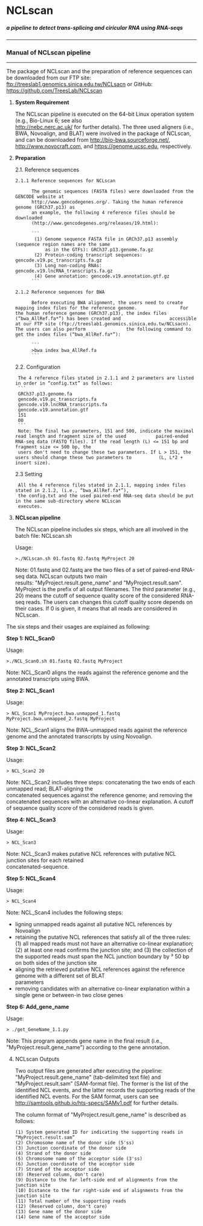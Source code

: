 NCLscan
=======
##### a pipeline to detect trans-splicing and ciricular RNA using RNA-seqs
--------------
### Manual of NCLscan pipeline
--------------
The package of NCLscan and the preparation of reference sequences can be downloaded from our FTP site: ftp://treeslab1.genomics.sinica.edu.tw/NCLsacn or GitHub: https://github.com/TreesLab/NCLscan


1. **System Requirement**
  
   The NCLscan pipeline is executed on the 64-bit Linux operation system (e.g., Bio-Linux 6; see also   
   http://nebc.nerc.ac.uk/ for further details). The three used aligners (i.e., BWA, Novoalign, and BLAT)
   were involved in the package of NCLscan, and can be downloaded from http://bio-bwa.sourceforge.net/,    
   http://www.novocraft.com, and https://genome.ucsc.edu, respectively.
 
 
2. **Preparation**

   2.1. Reference sequences
   
       2.1.1 Reference sequences for NCLscan
       
             The genomic sequences (FASTA files) were downloaded from the GENCODE website at  
             http://www.gencodegenes.org/. Taking the human reference genome (GRCh37.p13) as 
             an example, the following 4 reference files should be downloaded  
             (http://www.gencodegenes.org/releases/19.html):
             
             ```
              (1) Genome sequence FASTA file in GRCh37.p13 assembly (sequence region names are the same 
                  as in the GTFs): GRCh37.p13.genome.fa.gz
              (2) Protein-coding transcript sequences: gencode.v19.pc_transcripts.fa.gz
              (3) Long non-coding RNAs: gencode.v19.lncRNA_transcripts.fa.gz
              (4) Gene annotation: gencode.v19.annotation.gtf.gz
             ```
             
       2.1.2 Reference sequences for BWA
       
             Before executing BWA alignment, the users need to create mapping index files for the reference genome.                For the human reference genome (GRCh37.p13), the index files (“bwa_AllRef.fa*”) has been created and                  accessible at our FTP site (ftp://treeslab1.genomics.sinica.edu.tw/NCLsacn). The users can also perform               the following command to get the index files (“bwa_AllRef.fa*”):
             
             ```
             >bwa index bwa_AllRef.fa
             ```
   
   2.2. Configuration 
   
        The 4 reference files stated in 2.1.1 and 2 parameters are listed in order in “config.txt” as follows:
        ```
        GRCh37.p13.genome.fa
        gencode.v19.pc_transcripts.fa
        gencode.v19.lncRNA_transcripts.fa
        gencode.v19.annotation.gtf
        151
        00
        ```
        Note: The final two parameters, 151 and 500, indicate the maximal read length and fragment size of the used           paired-ended RNA-seq data (FASTQ files). If the read length (L) <= 151 bp and fragment size <= 500 bp, the    
        users don't need to change these two parameters. If L > 151, the users should change these two parameters to          (L, L*2 + insert size).

   2.3 Setting
 
        All the 4 reference files stated in 2.1.1, mapping index files stated in 2.1.2, (i.e., “bwa_AllRef.fa*”), 
        the config.txt and the used paired-end RNA-seq data should be put in the same sub-directory where NCLscan   
        executes.
   

3. **NCLscan pipeline**
   
   The NCLscan pipeline includes six steps, which are all involved in the batch file: NCLscan.sh

   Usage:
   ```
   >./NCLscan.sh 01.fastq 02.fastq MyProject 20
   ```
   Note: 01.fastq and 02.fastq are the two files of a set of paired-end RNA-seq data. NCLscan outputs two main  
   results: "MyProject.result.gene_name" and "MyProject.result.sam". MyProject is the prefix of all output filenames.    The third parameter (e.g., 20) means the cutoff of sequence quality score of the considered RNA-seq reads. 
   The users can changes this cutoff quality score depends on their cases. If 0 is given, it means that all reads are    considered in NCLscan.
  

  The six steps and their usages are explained as following:

  **Step 1: NCL_Scan0**
  
   Usage:
   ```
   >./NCL_Scan0.sh 01.fastq 02.fastq MyProject
   ```
   Note: NCL_Scan0 aligns the reads against the reference genome and the annotated transcripts using BWA. 
   
   **Step 2: NCL_Scan1**
   
   Usage:
   ```
   > NCL_Scan1 MyProject.bwa.unmapped_1.fastq MyProject.bwa.unmapped_2.fastq MyProject
   ```
   Note: NCL_Scan1 aligns the BWA-unmapped reads against the reference genome and the annotated transcripts 
   by using Novoalign.
   
   **Step 3: NCL_Scan2**
   
   Usage:
   ```
   > NCL_Scan2 20
   ```
   Note: NCL_Scan2 includes three steps: concatenating the two ends of each unmapped read; BLAT-aligning the  
   concatenated sequences against the reference genome; and removing the concatenated sequences with an 
   alternative co-linear explanation. A cutoff of sequence quality score of the considered reads is given.
   
   **Step 4: NCL_Scan3**

   Usage:
   ```
   > NCL_Scan3
   ```
   Note: NCL_Scan3 makes putative NCL references with putative NCL junction sites for each retained   
   concatenated-sequence.
   
   **Step 5: NCL_Scan4**
   
   Usage:
   ```
   > NCL_Scan4
   ```
   Note: NCL_Scan4 includes the following steps: 
  
   * ligning unmapped reads against all putative NCL references by Novoalign 
   * retaining the putative NCL references that satisfy all of the three rules: (1) all mapped reads must not have
     an alternative co-linear explanation; (2) at least one read confirms the junction site; and (3) the collection
     of the supported reads must span the NCL junction boundary by ³ 50 bp on both sides of the junction site
   * aligning the retrieved putative NCL references against the reference genome with a different set of BLAT     
     parameters  
   * removing candidates with an alternative co-linear explanation within a single gene or between-in two close genes

   
   **Step 6: Add_gene_name**

   Usage:
   ```
   > ./get_GeneName_1.1.py
   ```
   Note: This program appends gene name in the final result (i.e., "MyProject.result.gene_name") according to the
   gene annotation.
   
4. NCLscan Outputs

   Two output files are generated after executing the pipeline: "MyProject.result.gene_name" (tab-delimited text file)    and “MyProject.result.sam” (SAM-format file). The former is the list of the identified NCL events, and the latter     records the supporting reads of the identified NCL events. For the SAM format, users can see    
   http://samtools.github.io/hts-specs/SAMv1.pdf for further details.

   The column format of "MyProject.result.gene_name" is described as follows:
   ```
   (1) System generated ID for indicating the supporting reads in “MyProject.result.sam”
   (2) Chromosome name of the donor side (5'ss) 
   (3) Junction coordinate of the donor side
   (4) Strand of the donor side
   (5) Chromosome name of the acceptor side (3'ss) 
   (6) Junction coordinate of the acceptor side
   (7) Strand of the acceptor side
   (8) (Reserved column, don't care)
   (9) Distance to the far left-side end of alignments from the junction site
   (10) Distance to the far right-side end of alignments from the junction site
   (11) Total number of the supporting reads
   (12) (Reserved column, don't care)
   (13) Gene name of the donor side
   (14) Gene name of the acceptor side
   ```
